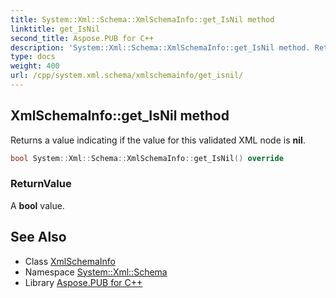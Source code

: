 ```yaml
---
title: System::Xml::Schema::XmlSchemaInfo::get_IsNil method
linktitle: get_IsNil
second_title: Aspose.PUB for C++
description: 'System::Xml::Schema::XmlSchemaInfo::get_IsNil method. Returns a value indicating if the value for this validated XML node is nil in C++.'
type: docs
weight: 400
url: /cpp/system.xml.schema/xmlschemainfo/get_isnil/
---
```

## XmlSchemaInfo::get_IsNil method


Returns a value indicating if the value for this validated XML node is **nil**.

```cpp
bool System::Xml::Schema::XmlSchemaInfo::get_IsNil() override
```


### ReturnValue

A **bool** value.

## See Also

* Class [XmlSchemaInfo](../)
* Namespace [System::Xml::Schema](../../)
* Library [Aspose.PUB for C++](../../../)

